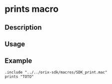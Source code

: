 # prints macro

## Description

## Usage

## Example

```ca65
.include "../../orix-sdk/macros/SDK_print.mac"
prints "TOTO"
```

